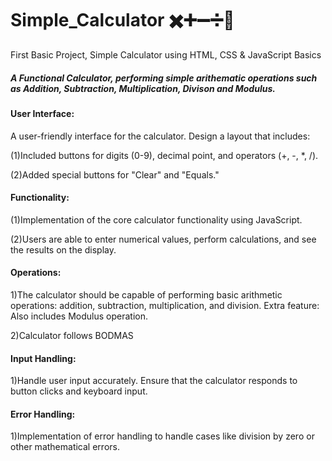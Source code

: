 # Simple_Calculator ✖️➕➖➗🟰
First Basic Project, Simple Calculator using HTML, CSS &amp; JavaScript Basics

##### A Functional Calculator, performing simple arithematic operations such as Addition, Subtraction, Multiplication, Divison and Modulus.

#### User Interface:
A user-friendly interface for the calculator. Design a layout that includes:

(1)Included buttons for digits (0-9), decimal point, and operators (+, -, *, /).

(2)Added special buttons for "Clear" and "Equals."

#### Functionality:

(1)Implementation of the core calculator functionality using JavaScript.

(2)Users are able to enter numerical values, perform calculations, and see the
results on the display.

#### Operations:

1)The calculator should be capable of performing basic arithmetic operations:
addition, subtraction, multiplication, and division.
Extra feature: Also includes Modulus operation.

2)Calculator follows BODMAS

#### Input Handling:

1)Handle user input accurately. Ensure that the calculator responds to button clicks
and keyboard input.

#### Error Handling:

1)Implementation of  error handling to handle cases like division by zero or other
mathematical errors.
